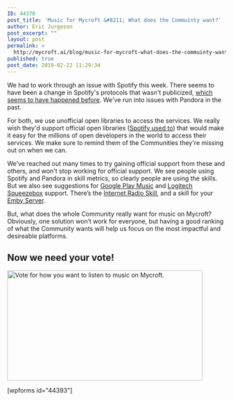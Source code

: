 ```yaml
---
ID: 44378
post_title: 'Music for Mycroft &#8211; What does the Commuinty want?'
author: Eric Jurgeson
post_excerpt: ""
layout: post
permalink: >
  http://mycroft.ai/blog/music-for-mycroft-what-does-the-commuinty-want/
published: true
post_date: 2019-02-22 11:29:34
---
```

<span style="font-weight: 400;">We had to work through an issue with Spotify this week. There seems to have been a change in Spotify's protocols that wasn't publicized, <a href="https://github.com/mopidy/mopidy-spotify/issues/110#issuecomment-235187032" target="_blank" rel="noopener">which seems to have happened before</a>. We've run into issues with Pandora in the past.</span>

<span style="font-weight: 400;">For both, we use unofficial open libraries to access the services. We really wish they'd support official open libraries (<a href="https://developer.spotify.com/community/news/2016/03/22/recent-issues-libspotify/" target="_blank" rel="noopener">Spotify used to</a>) that would make it easy for the millions of open developers in the world to access their services. We make sure to remind them of the Communities they're missing out on when we can.</span>

<span style="font-weight: 400;">We’ve reached out many times to try gaining official support from these and others, and won't stop working for official support. We see people using Spotify and Pandora in skill metrics, so clearly people are using the skills. But we also see suggestions for </span><a href="https://community.mycroft.ai/t/music-google-play-music/2998/5"><span style="font-weight: 400;">Google Play Music</span></a><span style="font-weight: 400;"> and </span><a href="https://community.mycroft.ai/t/music-squeeze-box-logitech-media-server-control/3778"><span style="font-weight: 400;">Logitech Squeezebox</span></a><span style="font-weight: 400;"> support. There’s the </span><a href="https://github.com/normandmickey/skill-internet-radio"><span style="font-weight: 400;">Internet Radio Skill</span></a><span style="font-weight: 400;">, and a skill for your </span><a href="https://market.mycroft.ai/skill/emby"><span style="font-weight: 400;">Emby Server</span></a><span style="font-weight: 400;">.</span>

<span style="font-weight: 400;">But, what does the whole Community really want for music on Mycroft? Obviously, one solution won’t work for everyone, but having a good ranking of what the Community wants will help us focus on the most impactful and desireable platforms.</span>
<h2>Now we need your vote!</h2>
<a href="https://mycroft.ai/wp-content/uploads/2019/02/vote-gif.gif"><img class="alignnone size-full wp-image-44396" src="https://mycroft.ai/wp-content/uploads/2019/02/vote-gif.gif" alt="Vote for how you want to listen to music on Mycroft." width="450" height="254" /></a>

[wpforms id="44393"]